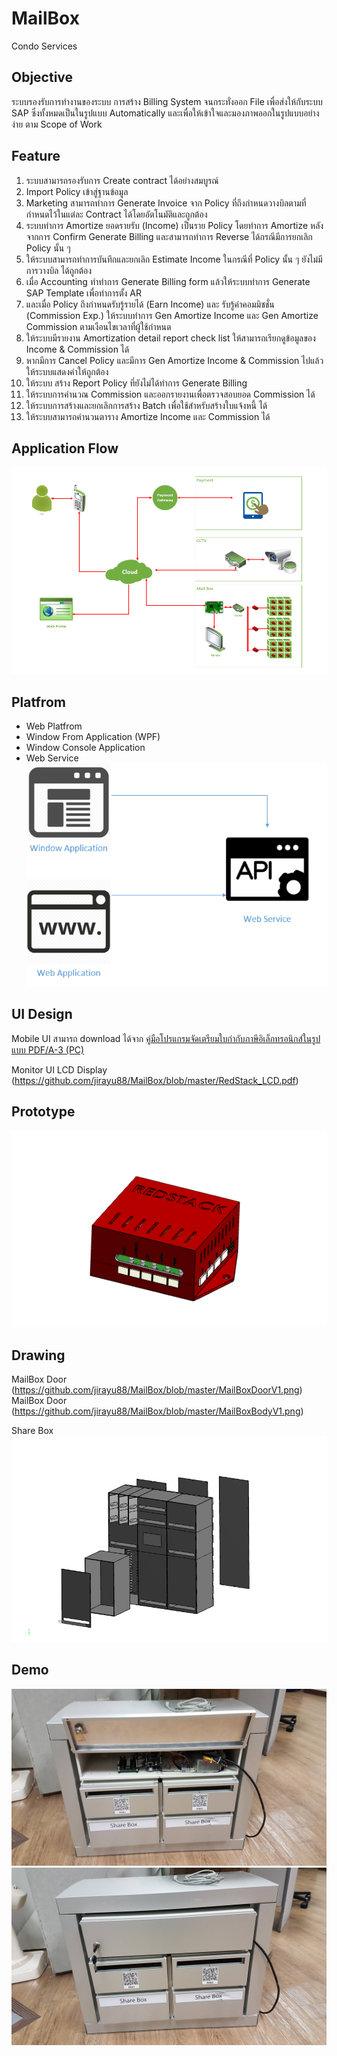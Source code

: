 # MailBox
Condo Services

## Objective
ระบบรองรับการทำงานของระบบ การสร้าง Billing System จนกระทั่งออก File เพื่อส่งให้กับระบบ SAP ซึ่งทั้งหมดเป็นในรูปแบบ Automatically และเพื่อให้เข้าใจและมองภาพออกในรูปแบบอย่างง่าย ตาม Scope of Work 

## Feature 
1.  ระบบสามารถรองรับการ Create contract ได้อย่างสมบูรณ์
2.  Import Policy เข้าสู่ฐานข้อมูล
3.  Marketing สามารถทำการ Generate Invoice จาก Policy ที่ถึงกำหนดวางบิลตามที่กำหนดไว้ในแต่ละ Contract ได้โดยอัตโนมัติและถูกต้อง
4.  ระบบทำการ Amortize ยอดรายรับ (Income) เป็นราย Policy โดยทำการ Amortize หลังจากการ Confirm Generate Billing และสามารถทำการ Reverse ได้กรณีมีการยกเลิก Policy นั้น ๆ
5. 	ให้ระบบสามารถทำการบันทึกและยกเลิก Estimate Income ในกรณีที่ Policy นั้น ๆ ยังไม่มีการวางบิล ได้ถูกต้อง
6.	 เมื่อ Accounting ทำทำการ Generate Billing form  แล้วให้ระบบทำการ Generate SAP Template เพื่อทำการตั้ง AR 
7.	และเมื่อ Policy ถึงกำหนดรับรู้รายได้ (Earn Income) และ รับรู้ค่าคอมมิชชั่น (Commission Exp.) ให้ระบบทำการ Gen Amortize Income และ Gen Amortize Commission  ตามเงือนไขเวลาที่ผู้ใช้กำหนด 
8.	ให้ระบบมีรายงาน Amortization detail report check list ให้สามารถเรียกดูข้อมูลของ Income & Commission ได้ 
9.	หากมีการ Cancel Policy และมีการ Gen Amortize Income & Commission ไปแล้ว ให้ระบบแสดงค่าให้ถูกต้อง 
10.	ให้ระบบ สร้าง Report  Policy ที่ยังไม่ได้ทำการ Generate Billing 
11.	ให้ระบบการคำนวณ Commission และออกรายงานเพื่อตรวจสอบยอด Commission ได้
12.	ให้ระบบการสร้างและยกเลิกการสร้าง Batch เพื่อใช้สำหรับสร้างใบแจ้งหนี้ ได้
13.	ให้ระบบสามารถคำนวนตาราง Amortize Income และ Commission ได้


## Application Flow
![Alt text](https://github.com/jirayu88/MailBox/blob/master/UserOverView.png)

## Platfrom
- Web Platfrom
- Window From Application (WPF)
- Window Console Application
- Web Service
![Alt text](https://github.com/jirayu88/BIS/blob/master/8-5-2017%2011-01-23%20PM.png)


## UI Design
Mobile UI
สามารถ download ได้จาก [ คู่มือโปรแกรมจัดเตรียมใบกำกับภาษีอิเล็กทรอนิกส์ในรูปแบบ PDF/A-3 (PC) ](https://github.com/jirayu88/MailBox/blob/master/RedStack_Mobile.pdf)  

Monitor UI
LCD Display
(https://github.com/jirayu88/MailBox/blob/master/RedStack_LCD.pdf)  

## Prototype
 ![Alt text](https://github.com/jirayu88/MailBox/blob/master/MCU_prototypeV2.png)

## Drawing
 MailBox Door (https://github.com/jirayu88/MailBox/blob/master/MailBoxDoorV1.png)
 MailBox Door (https://github.com/jirayu88/MailBox/blob/master/MailBoxBodyV1.png)
 
 Share Box
 ![Alt text](https://github.com/jirayu88/MailBox/blob/master/ShareBoxV1.png)
 
## Demo
![Alt text](https://github.com/jirayu88/MailBox/blob/master/DemoBoxV1-1.jpg)
![Alt text](https://github.com/jirayu88/MailBox/blob/master/DemoBoxV1-2.jpg)

